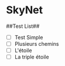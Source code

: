 # SkyNet #

##Test List##
- [ ] Test Simple
- [ ] Plusieurs chemins
- [ ] L'étoile
- [ ] La triple étoile
